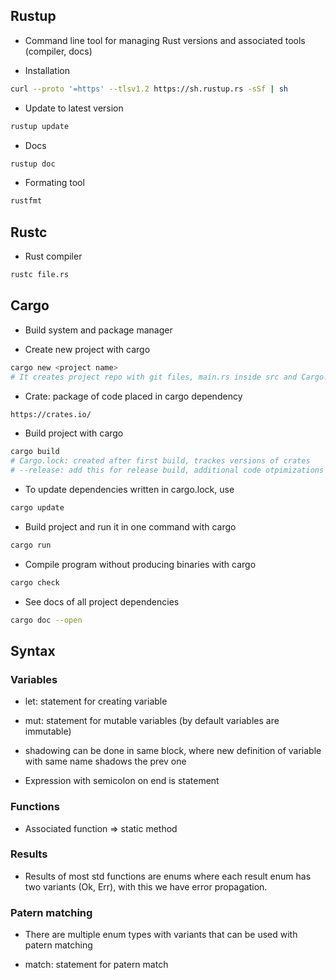 

## Rustup
* Command line tool for managing Rust versions and associated tools (compiler, docs)

* Installation
``` bash
curl --proto '=https' --tlsv1.2 https://sh.rustup.rs -sSf | sh
```

* Update to latest version
``` bash
rustup update
```

* Docs
``` bash
rustup doc
```

* Formating tool
``` bash
rustfmt
```

## Rustc
* Rust compiler
``` bash
rustc file.rs
```

## Cargo
* Build system and package manager

* Create new project with cargo
``` bash
cargo new <project name>
# It creates project repo with git files, main.rs inside src and Cargo.toml file
```

* Crate: package of code placed in cargo dependency
``` bash
https://crates.io/
```

* Build project with cargo
``` bash
cargo build
# Cargo.lock: created after first build, trackes versions of crates
# --release: add this for release build, additional code otpimizations done with it
```

* To update dependencies written in cargo.lock, use
``` bash
cargo update
```

* Build project and run it in one command with cargo
``` bash
cargo run
```

* Compile program without producing binaries with cargo
``` bash
cargo check
```

* See docs of all project dependencies
``` bash
cargo doc --open
```


## Syntax

### Variables

* let: statement for creating variable

* mut: statement for mutable variables (by default variables are immutable)

* shadowing can be done in same block, where new definition of variable with same name shadows the prev one

* Expression with semicolon on end is statement

### Functions

* Associated function => static method

### Results

* Results of most std functions are enums where each result enum has two variants (Ok, Err), with this we have error propagation.

### Patern matching

* There are multiple enum types with variants that can be used with patern matching

* match: statement for patern match


